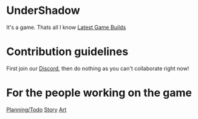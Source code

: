 # UnderShadow
It's a game. Thats all I know
[Latest Game Builds]()

# Contribution guidelines
First join our [Discord](https://discord.gg/5xckMFxQhe), then do nothing as you can't collaborate right now!

# For the people working on the game
[Planning/Todo](https://github.com/UnderShadow-Game/planning-and-todo)
[Story](https://github.com/UnderShadow-Game/story-scripts)
[Art](https://github.com/UnderShadow-Game/art-assets)
